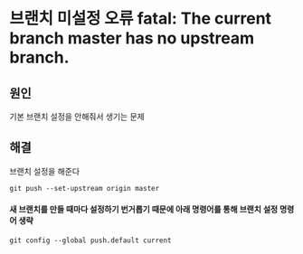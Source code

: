 # 브랜치 미설정 오류 fatal: The current branch master has no upstream branch.

## 원인

기본 브랜치 설정을 안해줘서 생기는 문제

## 해결

브랜치 설정을 해준다

```
git push --set-upstream origin master
```

#### 새 브랜치를 만들 때마다 설정하기 번거롭기 때문에 아래 명령어를 통해 브랜치 설정 명령어 생략

```
git config --global push.default current
```
